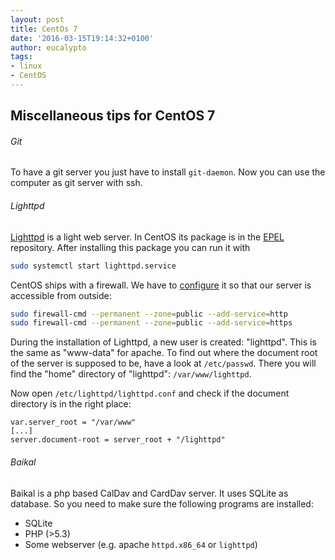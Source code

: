 ```yaml
---
layout: post
title: CentOs 7
date: '2016-03-15T19:14:32+0100'
author: eucalypto
tags:
- linux
- CentOS
---
```


Miscellaneous tips for CentOS 7
-------------------------------

###### Git

To have a git server you just have to install `git-daemon`. Now you can
use the computer as git server with ssh.


###### Lighttpd

[Lighttpd] is a light web server. In CentOS its package is in the [EPEL]
repository. After installing this package you can run it with
```bash
sudo systemctl start lighttpd.service
```

CentOS ships with a firewall. We have to [configure][1] it so that our server
is accessible from outside:

```bash
sudo firewall-cmd --permanent --zone=public --add-service=http
sudo firewall-cmd --permanent --zone=public --add-service=https
```

During the installation of Lighttpd, a new user is created: "lighttpd".
This is the same as "www-data" for apache. To find out where the
document root of the server is supposed to be, have a look at
`/etc/passwd`. There you will find the "home" directory of "lighttpd":
`/var/www/lighttpd`.

Now open `/etc/lighttpd/lighttpd.conf` and check if the document
directory is in the right place:

```
var.server_root = "/var/www"
[...]
server.document-root = server_root + "/lighttpd"
```

[1]: http://dokuwiki.nausch.org/doku.php/centos:web_c7:apache_1
[Lighttpd]: http://www.liberiangeek.net/2014/09/install-lighttpd-webserver-centos-7-php5-mariadb-support/
[EPEL]: https://wiki.centos.org/de/AdditionalResources/Repositories/https://wiki.centos.org/de/AdditionalResources/Repositories/

###### Baikal

Baikal is a php based CalDav and CardDav server. It uses SQLite as
database. So you need to make sure the following programs are installed:
- SQLite
- PHP (>5.3)
- Some webserver (e.g. apache `httpd.x86_64` or `lighttpd`)
